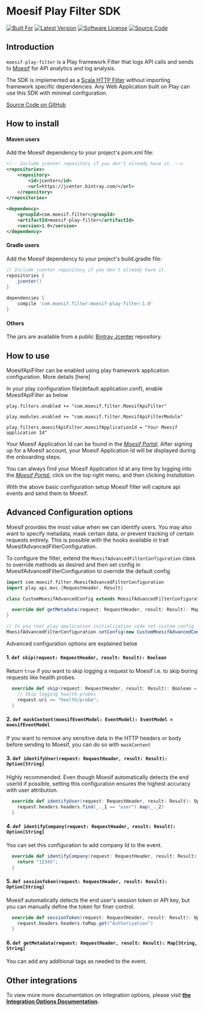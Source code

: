 # Moesif Play Filter SDK

 [![Built For][ico-built-for]][link-built-for]
 [![Latest Version][ico-version]][link-package]
 [![Software License][ico-license]][link-license]
 [![Source Code][ico-source]][link-source]

## Introduction

`moesif-play-filter` is a Play framework Filter that logs API calls and sends to [Moesif](https://www.moesif.com) for API analytics and log analysis.

The SDK is implemented as a [Scala HTTP Filter](https://www.playframework.com/documentation/latest/ScalaHttpFilters)
without importing framework specific dependencies. Any Web Application built on Play can use this SDK with minimal configuration.

[Source Code on GitHub](https://github.com/moesif/moesif-play-filter)

## How to install

#### Maven users

Add the Moesif dependency to your project's pom.xml file:

```xml
<!-- Include jcenter repository if you don't already have it. -->
<repositories>
    <repository>
        <id>jcenter</id>
        <url>https://jcenter.bintray.com/</url>
    </repository>
</repositories>
    
<dependency>
    <groupId>com.moesif.filter</groupId>
    <artifactId>moesif-play-filter</artifactId>
    <version>1.0</version>
</dependency>
```

#### Gradle users

Add the Moesif dependency to your project's build.gradle file:

```gradle
// Include jcenter repository if you don't already have it.
repositories {
    jcenter()
}
 
dependencies {   
    compile 'com.moesif.filter:moesif-play-filter:1.0'
}
```

#### Others

The jars are available from a public [Bintray Jcenter](https://bintray.com/moesif/maven/moesif-servlet) repository.


## How to use

MoesifApiFilter can be enabled using play framework application configuration. More details [here]

In your play configuration file(default application.conf), enable MoesifApiFilter as below

```
play.filters.enabled += "com.moesif.filter.MoesifApiFilter"

play.modules.enabled += "com.moesif.filter.MoesifApiFilterModule"

play.filters.moesifApiFilter.moesifApplicationId = "Your Moesif application Id"
```

Your Moesif Application Id can be found in the [_Moesif Portal_](https://www.moesif.com/).
After signing up for a Moesif account, your Moesif Application Id will be displayed during the onboarding steps. 

You can always find your Moesif Application Id at any time by logging 
into the [_Moesif Portal_](https://www.moesif.com/), click on the top right menu,
and then clicking _Installation_.

With the above basic configuration setup Moesif filter will capture api events and send them to Moesif. 

## Advanced Configuration options

Moesif provides the most value when we can identify users. You may also want to specify metadata, mask certain data, or prevent tracking of certain requests entirely. This is possible with the hooks available in trait MoesifAdvancedFilterConfiguration.

To configure the filter, extend the `MoesifAdvancedFilterConfiguration` class to override methods as desired and then
set config in MoesifAdvancedFilterConfiguration to override the default config

```scala
import com.moesif.filter.MoesifAdvancedFilterConfiguration
import play.api.mvc.{RequestHeader, Result}

class CustomMoesifAdvancedConfig extends MoesifAdvancedFilterConfiguration {

  override def getMetadata(request: RequestHeader, result: Result): Map[String, String] = Map("customAttribute" -> "atrributeValue")
}

// In you root play application initialization code set custom config
MoesifAdvancedFilterConfiguration.setConfig(new CustomMoesifAdvancedConfig())
```
Advanced configuration options are explained beloe

#### 1. `def skip(request: RequestHeader, result: Result): Boolean`
Return `true` if you want to skip logging a
request to Moesif i.e. to skip boring requests like health probes.

```scala
  override def skip(request: RequestHeader, result: Result): Boolean =  {
    // Skip logging health probes
    request.uri == "health/probe";
  }
```

#### 2. `def maskContent(moesifEventModel: EventModel): EventModel = moesifEventModel`
If you want to remove any sensitive data in the HTTP headers or body before sending to Moesif, you can do so with `maskContent`

#### 3. `def identifyUser(request: RequestHeader, result: Result): Option[String]`
Highly recommended. Even though Moesif automatically detects the end userId if possible, setting this configuration
ensures the highest accuracy with user attribution.

```scala
  override def identifyUser(request: RequestHeader, result: Result): Option[String] = {
    request.headers.headers.find(_._1 == "user").map(_._2)
  }
```

#### 4. `def identifyCompany(request: RequestHeader, result: Result): Option[String]`
You can set this configuration to add company Id to the event.

```scala
  override def identifyCompany(request: RequestHeader, result: Result): Option[String] = {
    return "12345";
  }
```

#### 5. `def sessionToken(request: RequestHeader, result: Result): Option[String]`

Moesif automatically detects the end user's session token or API key, but you can manually define the token for finer control.

```scala
  override def sessionToken(request: RequestHeader, result: Result): Option[String] = {
    request.headers.headers.toMap.get("Authorization")
  }
```

#### 6. `def getMetadata(request: RequestHeader, result: Result): Map[String, String] `
You can add any additional tags as needed
to the event.


## Other integrations

To view more more documentation on integration options, please visit __[the Integration Options Documentation](https://www.moesif.com/docs/getting-started/integration-options/).__

[ico-built-for]: https://img.shields.io/badge/play-play%20framework-green
[ico-version]: https://api.bintray.com/packages/moesif/maven/moesif-play-filter/images/download.svg
[ico-license]: https://img.shields.io/badge/License-Apache%202.0-green.svg
[ico-source]: https://img.shields.io/github/last-commit/moesif/moesif-servlet.svg?style=social

[link-built-for]: https://www.playframework.com/
[link-package]: https://bintray.com/moesif/maven/moesif-play-filter/_latestVersion
[link-license]: https://raw.githubusercontent.com/Moesif/moesif-play-filter/master/LICENSE
[link-source]: https://github.com/moesif/moesif-play-filter
